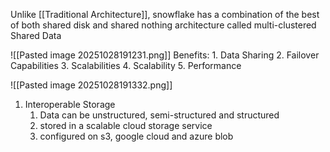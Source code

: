 Unlike [[Traditional Architecture]], snowflake has a combination of the best of both shared disk and shared nothing architecture called multi-clustered Shared Data

![[Pasted image 20251028191231.png]]
Benefits:
	1. Data Sharing
	2. Failover Capabilities
	3. Scalabilities
	4. Scalability
	5. Performance


![[Pasted image 20251028191332.png]]

1. Interoperable Storage
	1. Data can be unstructured, semi-structured and structured
	2.  stored in a scalable cloud storage service
	3. configured on s3, google cloud and azure blob